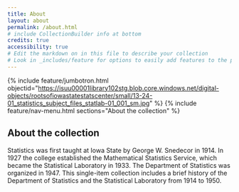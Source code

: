 ```yaml
---
title: About
layout: about
permalink: /about.html
# include CollectionBuilder info at bottom
credits: true
accessibility: true
# Edit the markdown on in this file to describe your collection
# Look in _includes/feature for options to easily add features to the page
---
```


{% include feature/jumbotron.html objectid="https://isuu00001library102stg.blob.core.windows.net/digital-objects/rootsofiowastatestatscenter/small/13-24-01_statistics_subject_files_statlab-01_001_sm.jpg" %} 
{% include feature/nav-menu.html sections="About the collection" %}

## About the collection

Statistics was first taught at Iowa State by George W. Snedecor in 1914. In 1927 the college established the Mathematical Statistics Service, which became the Statistical Laboratory in 1933. The Department of Statistics was organized in 1947. This single-item collection includes a brief history of the Department of Statistics and the Statistical Laboratory from 1914 to 1950.
